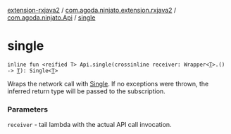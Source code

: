 [extension-rxjava2](../../index.md) / [com.agoda.ninjato.extension.rxjava2](../index.md) / [com.agoda.ninjato.Api](index.md) / [single](./single.md)

# single

`inline fun <reified T> Api.single(crossinline receiver: Wrapper<`[`T`](single.md#T)`>.() -> `[`T`](single.md#T)`): Single<`[`T`](single.md#T)`>`

Wraps the network call with [Single](#). If no exceptions were thrown, the inferred return type will be
passed to the subscription.

### Parameters

`receiver` - tail lambda with the actual API call invocation.